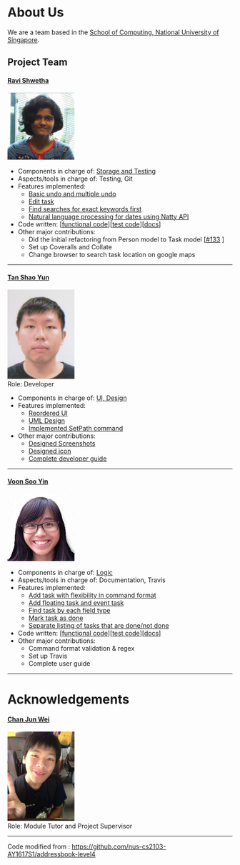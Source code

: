 # About Us

We are a team based in the [School of Computing, National University of Singapore](http://www.comp.nus.edu.sg).

## Project Team

#### [Ravi Shwetha](http://github.com/ravishwetha) 
<img src="images/RaviShwetha.jpg" width="150"><br>

* Components in charge of: [Storage and Testing](https://github.com/se-edu/addressbook-level4/blob/master/docs/DeveloperGuide.md#storage-component)
* Aspects/tools in charge of: Testing, Git
* Features implemented:
   * [Basic undo and multiple undo](https://github.com/se-edu/addressbook-level4/blob/master/docs/UserGuide.md#listing-all-persons--list)
   * [Edit task](https://github.com/se-edu/addressbook-level4/blob/master/docs/UserGuide.md#deleting-a-person--delete)
   * [Find searches for exact keywords first](https://github.com/se-edu/addressbook-level4/blob/master/docs/UserGuide.md#deleting-a-person--delete)
   * [Natural language processing for dates using Natty API](https://github.com/se-edu/addressbook-level4/blob/master/docs/UserGuide.md#deleting-a-person--delete)
* Code written: [[functional code](A0146130W.md)][[test code](A0146130W.md)][[docs](A0146130W.md)]
* Other major contributions:
  * Did the initial refactoring from Person model to Task model [[#133](https://github.com/se-edu/addressbook-level4/pull/152) ]
  * Set up Coveralls and Collate
  * Change browser to search task location on google maps
  
-----

#### [Tan Shao Yun](http://github.com/shaocloud)
<img src="images/ShaoYun.jpg" width="150"><br>
Role: Developer <br>  
* Components in charge of: [UI, Design](https://github.com/CS2103AUG2016-F10-C3/main/blob/master/docs/DeveloperGuide.md#design)
* Features implemented:	
	* [Reordered UI](https://github.com/CS2103AUG2016-F10-C3/main/tree/master/src/main/resources/view)
	* [UML Design](https://github.com/CS2103AUG2016-F10-C3/main/blob/master/docs/DeveloperGuide.md)
	* [Implemented SetPath command]()
* Other major contributions:
	* [Designed Screenshots](https://github.com/CS2103AUG2016-F10-C3/main/blob/master/docs/images/Ui.jpg)
	* [Designed icon](https://github.com/CS2103AUG2016-F10-C3/main/tree/master/src/main/resources/tary.png)
	* [Complete developer guide](https://github.com/CS2103AUG2016-F10-C3/main/blob/master/docs/DeveloperGuide.md)

-----

#### [Voon Soo Yin](http://github.com/tessav) 
<img src="images/SooYin.jpg" width="150"><br>
 
* Components in charge of: [Logic](https://github.com/se-edu/addressbook-level4/blob/master/docs/DeveloperGuide.md#logic-component)
* Aspects/tools in charge of: Documentation, Travis
* Features implemented:
   * [Add task with flexibility in command format]()
   * [Add floating task and event task]()
   * [Find task by each field type]()
   * [Mark task as done]()
   * [Separate listing of tasks that are done/not done]()
* Code written: [[functional code](A0130677A.md)][[test code](A0130677A.md)][[docs](A0130677A.md)]
* Other major contributions:
  * Command format validation & regex
  * Set up Travis
  * Complete user guide
 
------

# Acknowledgements

#### [Chan Jun Wei](http://github.com/chanjunweimy) 
<img src="images/ChanJunWei.jpg" width="150"><br>
 Role: Module Tutor and Project Supervisor <br>  

 -----
 
Code modified from : https://github.com/nus-cs2103-AY1617S1/addressbook-level4
